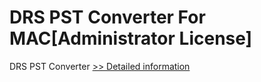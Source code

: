 # DRS PST Converter For MAC[Administrator License]
DRS PST Converter
[>> Detailed information](https://secure.shareit.com/shareit/product.html?productid=301004876&affiliateid=200057808)